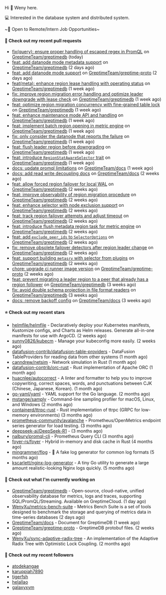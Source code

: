 Hi 👋 Weny here.

💻 Interested in the database system and distributed system.

~🍺 Open to Remote/Intern Job Opportunities~

#### 🔨 Check out my recent pull requests

- [fix(query): ensure proper handling of escaped regex in PromQL](https://github.com/GreptimeTeam/greptimedb/pull/6062) on [GreptimeTeam/greptimedb](https://github.com/GreptimeTeam/greptimedb) (today)
- [feat: add datanode mode metadata support](https://github.com/GreptimeTeam/greptimedb/pull/6055) on [GreptimeTeam/greptimedb](https://github.com/GreptimeTeam/greptimedb) (2 days ago)
- [feat: add datanode mode support](https://github.com/GreptimeTeam/greptime-proto/pull/235) on [GreptimeTeam/greptime-proto](https://github.com/GreptimeTeam/greptime-proto) (2 days ago)
- [feat(meta): enhance region lease handling with operating status](https://github.com/GreptimeTeam/greptimedb/pull/6027) on [GreptimeTeam/greptimedb](https://github.com/GreptimeTeam/greptimedb) (1 week ago)
- [fix: improve region migration error handling and optimize leader downgrade with lease check](https://github.com/GreptimeTeam/greptimedb/pull/6026) on [GreptimeTeam/greptimedb](https://github.com/GreptimeTeam/greptimedb) (1 week ago)
- [feat: optimize region migration concurrency with fine-grained table lock](https://github.com/GreptimeTeam/greptimedb/pull/6023) on [GreptimeTeam/greptimedb](https://github.com/GreptimeTeam/greptimedb) (1 week ago)
- [feat: enhance maintenance mode API and handling](https://github.com/GreptimeTeam/greptimedb/pull/6022) on [GreptimeTeam/greptimedb](https://github.com/GreptimeTeam/greptimedb) (1 week ago)
- [feat: implement batch region opening in metric engine](https://github.com/GreptimeTeam/greptimedb/pull/6017) on [GreptimeTeam/greptimedb](https://github.com/GreptimeTeam/greptimedb) (1 week ago)
- [fix: only consider the datanode that reports the failure](https://github.com/GreptimeTeam/greptimedb/pull/6004) on [GreptimeTeam/greptimedb](https://github.com/GreptimeTeam/greptimedb) (1 week ago)
- [feat: flush leader region before downgrading](https://github.com/GreptimeTeam/greptimedb/pull/5995) on [GreptimeTeam/greptimedb](https://github.com/GreptimeTeam/greptimedb) (1 week ago)
- [feat: introduce `RegionStatAwareSelector` trait](https://github.com/GreptimeTeam/greptimedb/pull/5990) on [GreptimeTeam/greptimedb](https://github.com/GreptimeTeam/greptimedb) (1 week ago)
- [docs: update promql limitations](https://github.com/GreptimeTeam/docs/pull/1684) on [GreptimeTeam/docs](https://github.com/GreptimeTeam/docs) (1 week ago)
- [docs: add read write decoupling docs](https://github.com/GreptimeTeam/docs/pull/1680) on [GreptimeTeam/docs](https://github.com/GreptimeTeam/docs) (2 weeks ago)
- [feat: allow forced region failover for local WAL](https://github.com/GreptimeTeam/greptimedb/pull/5972) on [GreptimeTeam/greptimedb](https://github.com/GreptimeTeam/greptimedb) (2 weeks ago)
- [feat: improve observability of region migration procedure](https://github.com/GreptimeTeam/greptimedb/pull/5967) on [GreptimeTeam/greptimedb](https://github.com/GreptimeTeam/greptimedb) (2 weeks ago)
- [feat: enhance selector with node exclusion support](https://github.com/GreptimeTeam/greptimedb/pull/5966) on [GreptimeTeam/greptimedb](https://github.com/GreptimeTeam/greptimedb) (2 weeks ago)
- [feat: track region failover attempts and adjust timeout](https://github.com/GreptimeTeam/greptimedb/pull/5952) on [GreptimeTeam/greptimedb](https://github.com/GreptimeTeam/greptimedb) (2 weeks ago)
- [feat: introduce flush metadata region task for metric engine](https://github.com/GreptimeTeam/greptimedb/pull/5951) on [GreptimeTeam/greptimedb](https://github.com/GreptimeTeam/greptimedb) (2 weeks ago)
- [feat: add `exclude_peer_ids` to `SelectorOptions`](https://github.com/GreptimeTeam/greptimedb/pull/5949) on [GreptimeTeam/greptimedb](https://github.com/GreptimeTeam/greptimedb) (2 weeks ago)
- [fix: remove obsolete failover detectors after region leader change](https://github.com/GreptimeTeam/greptimedb/pull/5944) on [GreptimeTeam/greptimedb](https://github.com/GreptimeTeam/greptimedb) (2 weeks ago)
- [feat: support building `metasrv` with selector from plugins](https://github.com/GreptimeTeam/greptimedb/pull/5942) on [GreptimeTeam/greptimedb](https://github.com/GreptimeTeam/greptimedb) (2 weeks ago)
- [chore: upgrade ci runner image version](https://github.com/GreptimeTeam/greptime-proto/pull/233) on [GreptimeTeam/greptime-proto](https://github.com/GreptimeTeam/greptime-proto) (2 weeks ago)
- [feat: prevent migrating a leader region to a peer that already has a region follower](https://github.com/GreptimeTeam/greptimedb/pull/5923) on [GreptimeTeam/greptimedb](https://github.com/GreptimeTeam/greptimedb) (3 weeks ago)
- [fix: avoid double schema projection in file format readers](https://github.com/GreptimeTeam/greptimedb/pull/5918) on [GreptimeTeam/greptimedb](https://github.com/GreptimeTeam/greptimedb) (3 weeks ago)
- [docs: remove backoff config](https://github.com/GreptimeTeam/docs/pull/1649) on [GreptimeTeam/docs](https://github.com/GreptimeTeam/docs) (3 weeks ago)

#### ⭐ Check out my recent stars

- [helmfile/helmfile](https://github.com/helmfile/helmfile) - Declaratively deploy your Kubernetes manifests, Kustomize configs, and Charts as Helm releases. Generate all-in-one manifests for use with ArgoCD. (2 weeks ago)
- [sunny0826/kubecm](https://github.com/sunny0826/kubecm) - Manage your kubeconfig more easily. (2 weeks ago)
- [datafusion-contrib/datafusion-table-providers](https://github.com/datafusion-contrib/datafusion-table-providers) - DataFusion TableProviders for reading data from other systems (1 month ago)
- [canndrew/netsim](https://github.com/canndrew/netsim) - Network simulation in Rust (1 month ago)
- [datafusion-contrib/orc-rust](https://github.com/datafusion-contrib/orc-rust) - Rust implementation of Apache ORC (1 month ago)
- [huacnlee/autocorrect](https://github.com/huacnlee/autocorrect) - A linter and formatter to help you to improve copywriting, correct spaces, words, and punctuations between CJK (Chinese, Japanese, Korean). (1 month ago)
- [go-yaml/yaml](https://github.com/go-yaml/yaml) - YAML support for the Go language. (2 months ago)
- [mstange/samply](https://github.com/mstange/samply) - Command-line sampling profiler for macOS, Linux, and Windows (2 months ago)
- [containerd/ttrpc-rust](https://github.com/containerd/ttrpc-rust) - Rust implementation of ttrpc (GRPC for low-memory environments) (3 months ago)
- [prometheus-community/avalanche](https://github.com/prometheus-community/avalanche) - Prometheus/OpenMetrics endpoint series generator for load testing. (3 months ago)
- [deepseek-ai/DeepSeek-R1](https://github.com/deepseek-ai/DeepSeek-R1) -  (3 months ago)
- [nalbury/promql-cli](https://github.com/nalbury/promql-cli) - Prometheus Query CLI (3 months ago)
- [foyer-rs/foyer](https://github.com/foyer-rs/foyer) - Hybrid in-memory and disk cache in Rust (4 months ago)
- [mingrammer/flog](https://github.com/mingrammer/flog) - :tophat: A fake log generator for common log formats (5 months ago)
- [kscarlett/nginx-log-generator](https://github.com/kscarlett/nginx-log-generator) - A tiny Go utility to generate a large amount realistic-looking Nginx logs quickly. (5 months ago)

#### 👷 Check out what I'm currently working on

- [GreptimeTeam/greptimedb](https://github.com/GreptimeTeam/greptimedb) - Open-source, cloud-native, unified observability database for metrics, logs and traces, supporting SQL/PromQL/Streaming. Available on GreptimeCloud. (1 day ago)
- [WenyXu/metrics-bench-suite](https://github.com/WenyXu/metrics-bench-suite) - Metrics Bench Suite is a set of tools designed to benchmark the storage and querying of metrics data in time-series databases (2 days ago)
- [GreptimeTeam/docs](https://github.com/GreptimeTeam/docs) - Document for GreptimeDB (1 week ago)
- [GreptimeTeam/greptime-proto](https://github.com/GreptimeTeam/greptime-proto) - GreptimeDB protobuf files. (2 weeks ago)
- [WenyXu/sync-adaptive-radix-tree](https://github.com/WenyXu/sync-adaptive-radix-tree) - An implementation of the Adaptive Radix Tree with Optimistic Lock Coupling. (2 months ago)

#### 👯 Check out my recent followers

- [atodekangae](https://github.com/atodekangae)
- [karuppiah7890](https://github.com/karuppiah7890)
- [tigerfsh](https://github.com/tigerfsh)
- [helallao](https://github.com/helallao)
- [galaxyxym](https://github.com/galaxyxym)


